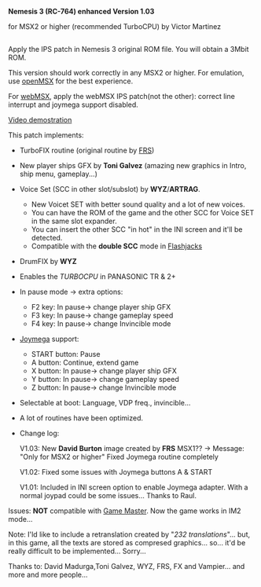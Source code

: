 **Nemesis 3 (RC-764) enhanced Version 1.03**


for MSX2 or higher (recommended TurboCPU)
by Victor Martinez
##

Apply the IPS patch in Nemesis 3 original ROM file. You will obtain a 3Mbit ROM.

This version should work correctly in any MSX2 or higher. For emulation, use [openMSX](https://openmsx.org/) for the best experience.

For [webMSX](http://webmsx.org/), apply the webMSX IPS patch(not the other): correct line interrupt and joymega support disabled.

[Video demostration](https://youtu.be/0IPT3a7ZkYE)


This patch implements:
  
  - TurboFIX routine (original routine by [FRS](http://frs.badcoffee.info/))
  - New player ships GFX by **Toni Galvez** (amazing new graphics in Intro, ship menu, gameplay...)
  - Voice Set (SCC in other slot/subslot) by **WYZ**/**ARTRAG**.
      - New Voicet SET with better sound quality and a lot of new voices.
      - You can have the ROM of the game and the other SCC for Voice SET in the same slot expander.
      - You can insert the other SCC "in hot" in the INI screen and it'll be detected.
      - Compatible with the **double SCC** mode in [Flashjacks](http://www.acuariotuning.com/flashjacks)
  
  - DrumFIX by **WYZ**
  - Enables the *TURBOCPU* in PANASONIC TR & 2+
  - In pause mode -> extra options:
      - F2 key: In pause-> change player ship GFX
      - F3 key: In pause-> change gameplay speed
      - F4 key: In pause-> change Invincible mode
      
  - [Joymega](http://frs.badcoffee.info/hardware/joymega-en.html) support:
      - START button: Pause
      - A button: Continue, extend game
      - X button: In pause-> change player ship GFX
      - Y button: In pause-> change gameplay speed
      - Z button: In pause-> change Invincible mode
  
  - Selectable at boot: Language, VDP freq., invincible...
  - A lot of routines have been optimized.
  

- Change log:
  
    V1.03:  New **David Burton** image created by **FRS**
            MSX1?? -> Message: "Only for MSX2 or higher"
            Fixed Joymega routine completely
            
    
    V1.02: Fixed some issues with Joymega buttons A & START
   
    V1.01: Included in INI screen option to enable Joymega adapter. With a normal joypad could be some issues... Thanks to Raul.

Issues: **NOT** compatible with [Game Master](https://en.wikipedia.org/wiki/Konami_Game_Master). Now the game works in IM2 mode...

Note: I'ld like to include a retranslation created by "*232 translations*"... but, in this game, all the texts are stored as
compresed graphics... so... it'd be really difficult to be implemented... Sorry... 



Thanks to: David Madurga,Toni Galvez, WYZ, FRS, FX and Vampier... and more and more people...
